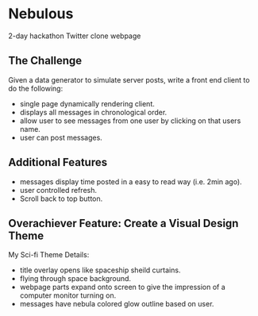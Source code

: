 # Nebulous #
2-day hackathon Twitter clone webpage

## The Challenge ##
Given a data generator to simulate server posts, write a front end client to do the following: 
- single page dynamically rendering client. 
- displays all messages in chronological order.  
- allow user to see messages from one user by clicking on that users name. 
- user can post messages. 

## Additional Features ##
- messages display time posted in a easy to read way (i.e. 2min ago). 
- user controlled refresh. 
- Scroll back to top button. 

## Overachiever Feature: Create a Visual Design Theme ##
My Sci-fi Theme Details:
- title overlay opens like spaceship sheild curtains. 
- flying through space background. 
- webpage parts expand onto screen to give the impression of a computer monitor turning on. 
- messages have nebula colored glow outline based on user. 
